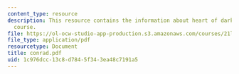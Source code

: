 ```yaml
---
content_type: resource
description: This resource contains the information about heart of darkness in this
  course.
file: https://ol-ocw-studio-app-production.s3.amazonaws.com/courses/21l-012-forms-of-western-narrative-fall-2007/1c976dcc13c8d7845f343ea48c7191a5_conrad.pdf
file_type: application/pdf
resourcetype: Document
title: conrad.pdf
uid: 1c976dcc-13c8-d784-5f34-3ea48c7191a5
---
```


